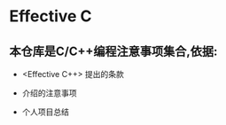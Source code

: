 # Effective C

## 本仓库是C/C++编程注意事项集合,依据: 

* <Effective C++> 提出的条款

* <Expert C Programming> 介绍的注意事项

* 个人项目总结
